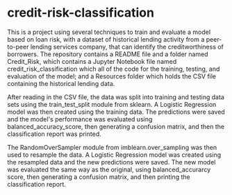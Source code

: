 # credit-risk-classification

This is a project using several techniques to train and evaluate a model based on loan risk, with a dataset of historical lending activity from a peer-to-peer lending services company, that can identify the creditworthiness of borrowers.  The repository contains a README file and a folder named Credit_Risk, which contains a Jupyter Notebook file named credit_risk_classification which all of the code for the training, testing, and evaluation of the model; and a Resources folder which holds the CSV file containing the historical lending data.

After reading in the CSV file, the data was split into training and testing data sets using the train_test_split module from sklearn.  A Logistic Regression model was then created using the training data.  The predictions were saved and the model's performance was evaluated using balanced_accuracy_score, then generating a confusion matrix, and then the classification report was printed.

The RandomOverSampler module from imblearn.over_sampling was then used to resample the data.  A Logistic Regression model was created using the resampled data and the new predictions were saved.  The new model was evaluated the same way as the original, using balanced_accurarcy score, then generating a confusion matrix, and then printing the classification report.

